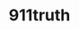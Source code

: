 ---
title: 911truth
crosslinks:
- conspiracy
- AskPhysics
- towerchallenge
- engineering
- 911TruthMES
- WTF
- DNCleaks
- europe
- livven
- CringeAnarchy
- worldnews
- EnoughTrumpSpam
- The_Donald
- AskReddit
---